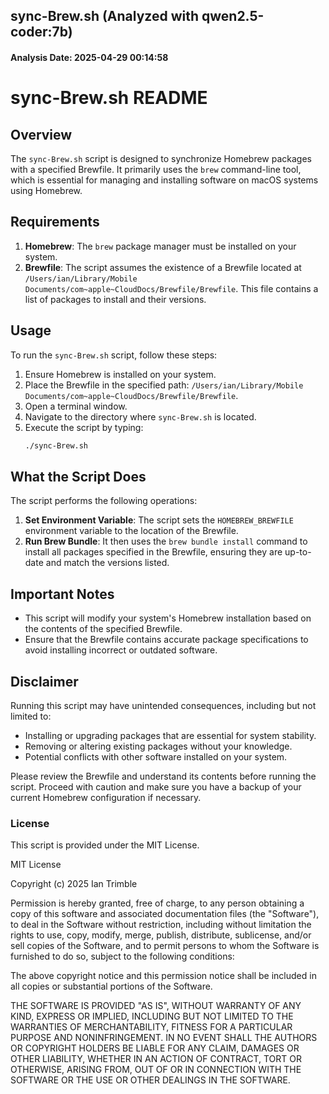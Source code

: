 
## sync-Brew.sh (Analyzed with qwen2.5-coder:7b)
#### Analysis Date: 2025-04-29 00:14:58
# sync-Brew.sh README

## Overview
The `sync-Brew.sh` script is designed to synchronize Homebrew packages with a specified Brewfile. It primarily uses the `brew` command-line tool, which is essential for managing and installing software on macOS systems using Homebrew.

## Requirements
1. **Homebrew**: The `brew` package manager must be installed on your system.
2. **Brewfile**: The script assumes the existence of a Brewfile located at `/Users/ian/Library/Mobile Documents/com~apple~CloudDocs/Brewfile/Brewfile`. This file contains a list of packages to install and their versions.

## Usage
To run the `sync-Brew.sh` script, follow these steps:

1. Ensure Homebrew is installed on your system.
2. Place the Brewfile in the specified path: `/Users/ian/Library/Mobile Documents/com~apple~CloudDocs/Brewfile/Brewfile`.
3. Open a terminal window.
4. Navigate to the directory where `sync-Brew.sh` is located.
5. Execute the script by typing:
   ```bash
   ./sync-Brew.sh
   ```

## What the Script Does
The script performs the following operations:

1. **Set Environment Variable**: The script sets the `HOMEBREW_BREWFILE` environment variable to the location of the Brewfile.
2. **Run Brew Bundle**: It then uses the `brew bundle install` command to install all packages specified in the Brewfile, ensuring they are up-to-date and match the versions listed.

## Important Notes
- This script will modify your system's Homebrew installation based on the contents of the specified Brewfile.
- Ensure that the Brewfile contains accurate package specifications to avoid installing incorrect or outdated software.

## Disclaimer
Running this script may have unintended consequences, including but not limited to:
- Installing or upgrading packages that are essential for system stability.
- Removing or altering existing packages without your knowledge.
- Potential conflicts with other software installed on your system.

Please review the Brewfile and understand its contents before running the script. Proceed with caution and make sure you have a backup of your current Homebrew configuration if necessary.

### License
This script is provided under the MIT License.

MIT License

Copyright (c) 2025 Ian Trimble

Permission is hereby granted, free of charge, to any person obtaining a copy of this software and associated documentation files (the "Software"), to deal in the Software without restriction, including without limitation the rights to use, copy, modify, merge, publish, distribute, sublicense, and/or sell copies of the Software, and to permit persons to whom the Software is furnished to do so, subject to the following conditions:

The above copyright notice and this permission notice shall be included in all copies or substantial portions of the Software.

THE SOFTWARE IS PROVIDED "AS IS", WITHOUT WARRANTY OF ANY KIND, EXPRESS OR IMPLIED, INCLUDING BUT NOT LIMITED TO THE WARRANTIES OF MERCHANTABILITY, FITNESS FOR A PARTICULAR PURPOSE AND NONINFRINGEMENT. IN NO EVENT SHALL THE AUTHORS OR COPYRIGHT HOLDERS BE LIABLE FOR ANY CLAIM, DAMAGES OR OTHER LIABILITY, WHETHER IN AN ACTION OF CONTRACT, TORT OR OTHERWISE, ARISING FROM, OUT OF OR IN CONNECTION WITH THE SOFTWARE OR THE USE OR OTHER DEALINGS IN THE SOFTWARE.
